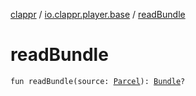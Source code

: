 [clappr](../index.md) / [io.clappr.player.base](index.md) / [readBundle](./read-bundle.md)

# readBundle

`fun readBundle(source: `[`Parcel`](https://developer.android.com/reference/android/os/Parcel.html)`): `[`Bundle`](https://developer.android.com/reference/android/os/Bundle.html)`?`